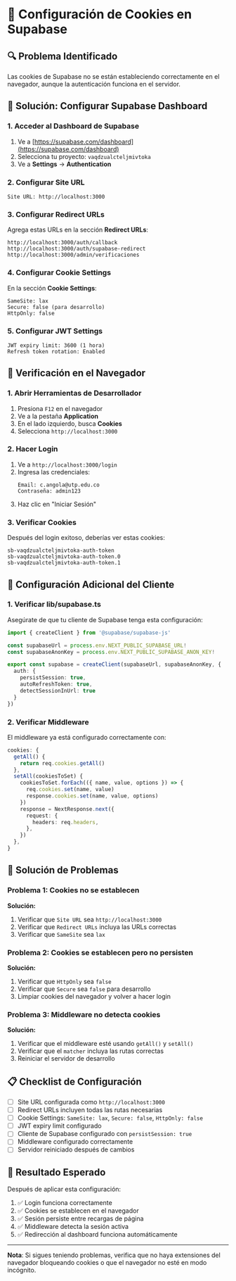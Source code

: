 # 🍪 Configuración de Cookies en Supabase

## 🔍 Problema Identificado

Las cookies de Supabase no se están estableciendo correctamente en el navegador, aunque la autenticación funciona en el servidor.

## 🔧 Solución: Configurar Supabase Dashboard

### 1. **Acceder al Dashboard de Supabase**

1. Ve a [https://supabase.com/dashboard](https://supabase.com/dashboard)
2. Selecciona tu proyecto: `vaqdzualcteljmivtoka`
3. Ve a **Settings** → **Authentication**

### 2. **Configurar Site URL**

```
Site URL: http://localhost:3000
```

### 3. **Configurar Redirect URLs**

Agrega estas URLs en la sección **Redirect URLs**:

```
http://localhost:3000/auth/callback
http://localhost:3000/auth/supabase-redirect
http://localhost:3000/admin/verificaciones
```

### 4. **Configurar Cookie Settings**

En la sección **Cookie Settings**:

```
SameSite: lax
Secure: false (para desarrollo)
HttpOnly: false
```

### 5. **Configurar JWT Settings**

```
JWT expiry limit: 3600 (1 hora)
Refresh token rotation: Enabled
```

## 🧪 Verificación en el Navegador

### 1. **Abrir Herramientas de Desarrollador**

1. Presiona `F12` en el navegador
2. Ve a la pestaña **Application**
3. En el lado izquierdo, busca **Cookies**
4. Selecciona `http://localhost:3000`

### 2. **Hacer Login**

1. Ve a `http://localhost:3000/login`
2. Ingresa las credenciales:
   ```
   Email: c.angola@utp.edu.co
   Contraseña: admin123
   ```
3. Haz clic en "Iniciar Sesión"

### 3. **Verificar Cookies**

Después del login exitoso, deberías ver estas cookies:

```
sb-vaqdzualcteljmivtoka-auth-token
sb-vaqdzualcteljmivtoka-auth-token.0
sb-vaqdzualcteljmivtoka-auth-token.1
```

## 🔧 Configuración Adicional del Cliente

### 1. **Verificar lib/supabase.ts**

Asegúrate de que tu cliente de Supabase tenga esta configuración:

```typescript
import { createClient } from '@supabase/supabase-js'

const supabaseUrl = process.env.NEXT_PUBLIC_SUPABASE_URL!
const supabaseAnonKey = process.env.NEXT_PUBLIC_SUPABASE_ANON_KEY!

export const supabase = createClient(supabaseUrl, supabaseAnonKey, {
  auth: {
    persistSession: true,
    autoRefreshToken: true,
    detectSessionInUrl: true
  }
})
```

### 2. **Verificar Middleware**

El middleware ya está configurado correctamente con:

```typescript
cookies: {
  getAll() {
    return req.cookies.getAll()
  },
  setAll(cookiesToSet) {
    cookiesToSet.forEach(({ name, value, options }) => {
      req.cookies.set(name, value)
      response.cookies.set(name, value, options)
    })
    response = NextResponse.next({
      request: {
        headers: req.headers,
      },
    })
  },
}
```

## 🚨 Solución de Problemas

### **Problema 1: Cookies no se establecen**

**Solución:**
1. Verificar que `Site URL` sea `http://localhost:3000`
2. Verificar que `Redirect URLs` incluya las URLs correctas
3. Verificar que `SameSite` sea `lax`

### **Problema 2: Cookies se establecen pero no persisten**

**Solución:**
1. Verificar que `HttpOnly` sea `false`
2. Verificar que `Secure` sea `false` para desarrollo
3. Limpiar cookies del navegador y volver a hacer login

### **Problema 3: Middleware no detecta cookies**

**Solución:**
1. Verificar que el middleware esté usando `getAll()` y `setAll()`
2. Verificar que el `matcher` incluya las rutas correctas
3. Reiniciar el servidor de desarrollo

## 📋 Checklist de Configuración

- [ ] Site URL configurada como `http://localhost:3000`
- [ ] Redirect URLs incluyen todas las rutas necesarias
- [ ] Cookie Settings: `SameSite: lax`, `Secure: false`, `HttpOnly: false`
- [ ] JWT expiry limit configurado
- [ ] Cliente de Supabase configurado con `persistSession: true`
- [ ] Middleware configurado correctamente
- [ ] Servidor reiniciado después de cambios

## 🎯 Resultado Esperado

Después de aplicar esta configuración:

1. ✅ Login funciona correctamente
2. ✅ Cookies se establecen en el navegador
3. ✅ Sesión persiste entre recargas de página
4. ✅ Middleware detecta la sesión activa
5. ✅ Redirección al dashboard funciona automáticamente

---

**Nota**: Si sigues teniendo problemas, verifica que no haya extensiones del navegador bloqueando cookies o que el navegador no esté en modo incógnito.
